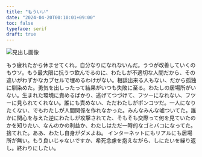 ```yaml
---
title: "もういい"
date: "2024-04-20T00:10:01+09:00"
toc: false
typeface: serif
draft: true
---
```

![見出し画像](https://assets.st-note.com/production/uploads/images/137783301/rectangle_large_type_2_82c7d875a9251c8ffaf82b1cadf3fbfa.jpg?width=1200)

もう疲れたから休ませてくれ。自分なりになれないんだ。うつが改善していくのもウソ。もう最大限に抗うつ飲んでるのに、わたしが不適切な人間だから、その違いがわずかなカプセルで埋めるわけがない。相談出来る人もない、だから孤独に馴染めた。勇気を出しったって結果がいつも失敗に至る。わたしの居場所がいない。生まれた環境に責めるばかり、逃げてつづけて、フツーになれない、フツーに見られてくれない。誰にも責めない、ただわたしがポンコツだ。一人になりたくない、でもわたしが人間関係を作れなかった。みんなみんな嘘ついてた。誰かに関心を与えた逆にわたしが攻撃されてた、そもそも交際って何を見ていたのかを知りたい、なんのかの利益か、わたしはただ一時的なゴミバコになってた。捨てれた。ああ、わたし自身がダメよね。
インターネットにもリアルにも居場所が無い。もう良いじゃないですか、希死念慮を抱えながら、しにたいを繰り返し。終わりにしたい。





